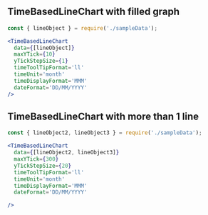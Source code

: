 ## TimeBasedLineChart with filled graph

```jsx
const { lineObject } = require('./sampleData');

<TimeBasedLineChart
  data={[lineObject]}
  maxYTick={10}
  yTickStepSize={1}
  timeToolTipFormat='ll'
  timeUnit='month'
  timeDisplayFormat='MMM'
  dateFormat='DD/MM/YYYY'
/>
```

## TimeBasedLineChart with more than 1 line

```jsx
const { lineObject2, lineObject3 } = require('./sampleData');

<TimeBasedLineChart
  data={[lineObject2, lineObject3]}
  maxYTick={300}
  yTickStepSize={20}
  timeToolTipFormat='ll'
  timeUnit='month'
  timeDisplayFormat='MMM'
  dateFormat='DD/MM/YYYY'

/>
```
